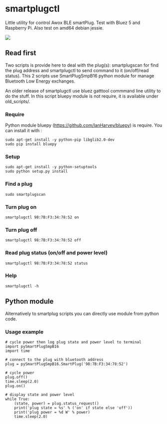 # smartplugctl

Little utility for control Awox BLE smartPlug. Test with Bluez 5 and Raspberry
Pi. Also test on amd64 debian jessie.

![](img/rpi_smartplug.jpg)

## Read first

Two scripts is provide here to deal with the plug(s): smartplugscan for find 
the plug address and smartplugctl to send command to it (on/off/read status). 
This 2 scripts use SmartPlugSmpB16 python module for manage Bluetooth Low 
Energy exchanges.

An older release of smartplugctl use bluez gatttool commmand line utility to do 
the stuff. In this script bluepy module is not require, it is available under 
old_scripts/.

### Require

Python module bluepy (https://github.com/IanHarvey/bluepy) is require. You can 
install it with :

    sudo apt-get install -y python-pip libglib2.0-dev
    sudo pip install bluepy

### Setup

    sudo apt-get install -y python-setuptools
    sudo python setup.py install

### Find a plug

    sudo smartplugscan

### Turn plug on

    smartplugctl 98:7B:F3:34:78:52 on

### Turn plug off

    smartplugctl 98:7B:F3:34:78:52 off

### Read plug status (on/off and power level)

    smartplugctl 98:7B:F3:34:78:52 status

### Help

    smartplugctl -h

## Python module

Alternatively to smartplug scripts you can directly use module from python code.

### Usage example

    # cycle power then log plug state and power level to terminal
    import pySmartPlugSmpB16
    import time

    # connect to the plug with bluetooth address
    plug = pySmartPlugSmpB16.SmartPlug('98:7B:F3:34:78:52')

    # cycle power
    plug.off()
    time.sleep(2.0)
    plug.on()

    # display state and power level
    while True:
        (state, power) = plug.status_request()
        print('plug state = %s' % ('on' if state else 'off'))
        print('plug power = %d W' % power)
        time.sleep(2.0)
